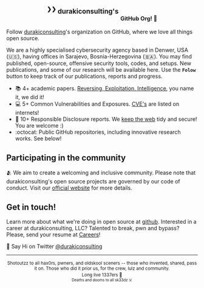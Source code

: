 <!-- <p align="center">
<sub>durakiconsulting is a leading cybersecurity provider for ideas revolving around penetration testing, security assessments and reverse engineering.</sub>
</p> -->

<!-- ![github-org](https://user-images.githubusercontent.com/5892610/217623827-353dc1c1-d590-4679-9a54-7c7a9bfac188.png) -->

<h2 align="center">
<sup><sup>❯❯</sup>&nbsp;</sup><sup>durakiconsulting's</sup>
<sub><sub>GitHub Org! 🎉</sub></sub>

</h2>

Follow [durakiconsulting](https://durakiconsulting.com)'s organization on GitHub, where we love all things open source.

We are a highly specialised cybersecurity agency based in Denwer, USA (🇺🇸), having offices in Sarajevo, Bosnia-Herzegovina (🇧🇦). You may find published, open-source, offensive security tools, codes, and setups. New publications, and some of our research will be available here. Use the **`Folow`** button to keep track of our publications, reports and progress.

* :books: 4+ academic papers. [Reversing, Exploitation, Intelligence](https://durakiconsulting.com/portfolio/), you name it, we did it!
* :computer: 5+ Common Vulnerabilities and Exposures. [CVE's](https://durakiconsulting.com/portfolio/) are listed on internets!
* :office: 10+ Responsible Disclosure reports. We [keep the web](https://durakiconsulting.com/services/) tidy and secure! You are welcome :)
* :octocat: Public GitHub repositories, including innovative research works. See below!


## Participating in the community

🫂 We aim to create a welcoming and inclusive community. Please note that durakiconsulting's open source projects are governed by our code of conduct. Visit our [official website](https://durakiconsulting.com) for more details. 

## Get in touch!

Learn more about what we're doing in open source at [github](https://github.com/durakiconsulting).
Interested in a career at durakiconsulting, LLC? Talented to break, pwn and bypass? Please, send your resume at [Careers](mailto:hello@durakiconsulting.com)!

👋  Say Hi on Twitter [@durakiconsulting](https://twitter.com/0xduraki)


<hr>

<p align="center">
<sup>Shotoutzz to all hax0rs, pwners, and oldskool sceners -- those who invented, shared, pass it on. Those who did it prior us, for the crew, lulz and community. <br>Long live 1337ers 🖤<sup><br>Deaths and dooms to all sk33dz ☠️</sup></sup>  
</p>


<!--

<hr>


<img src="https://user-images.githubusercontent.com/5892610/217623827-353dc1c1-d590-4679-9a54-7c7a9bfac188.png" width="auto" alt="Black blackground Durakiconsulting LLC banner showing Secure your business subtitle and Specialized in Offensive Security and Vulnerability Research">
-->
